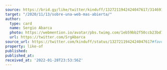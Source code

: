 ```yaml
---
source: https://brid.gy/like/twitter/kinduff/1327211942424047617/314691580
target: "/2020/11/13/sobre-una-web-mas-abierta/"
author:
  type: card
  name: Sergio Abarca
  photo: https://webmention.io/avatar/pbs.twimg.com/1eb59bb2f50ccb23bd7e2ca0177a9410a2601eaacfeb2be99623af2ef014912d.jpg
  url: https://twitter.com/SrgAbarca
source_url: https://twitter.com/kinduff/status/1327211942424047617#favorited-by-314691580
property: like-of
published: 
published_at: 
received_at: '2022-01-28T23:53:56Z'
---
```


